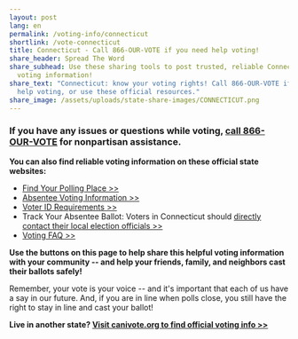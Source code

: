 ```yaml
---
layout: post
lang: en
permalink: /voting-info/connecticut
shortlink: /vote-connecticut
title: Connecticut - Call 866-OUR-VOTE if you need help voting!
share_header: Spread The Word
share_subhead: Use these sharing tools to post trusted, reliable Connecticut
  voting information!
share_text: "Connecticut: know your voting rights! Call 866-OUR-VOTE if you need
  help voting, or use these official resources."
share_image: /assets/uploads/state-share-images/CONNECTICUT.png
---
```

### **If you have any issues or questions while voting, [call 866-OUR-VOTE](tel:8666878683) for nonpartisan assistance.**

**You can also find reliable voting information on these official state websites:**

* [Find Your Polling Place >>](http://www.dir.ct.gov/sots/LookUp.aspx)
* [Absentee Voting Information >>](https://portal.ct.gov/SOTS/Election-Services/Voter-Information/Absentee-Voting)
* [Voter ID Requirements >>](https://portal.ct.gov/SOTS/Election-Services/FAQ/FAQ---Voter-Identification)
* Track Your Absentee Ballot: Voters in Connecticut should [directly contact their local election officials >>](https://portal.ct.gov/SOTS/Election-Services/Find-Your-Town-Clerk-Registrar-and-Elected-Officials/Find-Your-Town-Clerk-Registrar-of-Voters-and-Elected-Officials)
* [Voting FAQ >>](https://docs.google.com/document/d/1oSnerAr3SLdhvmuDfB6N71ZN2QunZzTTaMy4-v_r-l8/edit?usp=sharing)

**Use the buttons on this page to help share this helpful voting information with your community -- and help your friends, family, and neighbors cast their ballots safely!**

Remember, your vote is your voice -- and it's important that each of us have a say in our future. And, if you are in line when polls close, you still have the right to stay in line and cast your ballot!

**Live in another state? [Visit canivote.org to find official voting info >>](https://canivote.org)**